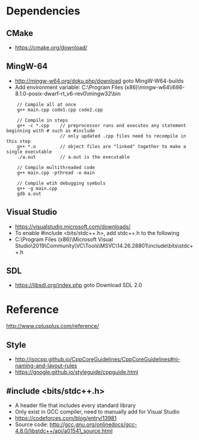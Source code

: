 # Dependencies

## CMake
* https://cmake.org/download/

## MingW-64
* http://mingw-w64.org/doku.php/download goto MingW-W64-builds
* Add environment variable: C:\Program Files (x86)\mingw-w64\i686-8.1.0-posix-dwarf-rt_v6-rev0\mingw32\bin
```
    // Compile all at once
    g++ main.cpp code1.cpp code2.cpp
    
    // Compile in steps
    g++ -c *.cpp    // preprocessor runs and executes any statement beginning with # such as #include
                    // only updated .cpp files need to recompile in this step
    g++ *.o         // object files are "linked" together to make a single executable
    ./a.out         // a.out is the executable

    // Compile multithreaded code
    g++ main.cpp -pthread -o main
    
    // Compile wtih debugging symbols
    g++ -g main.cpp
    gdb a.out
```

## Visual Studio
* https://visualstudio.microsoft.com/downloads/
* To enable #include <bits/stdc++.h>, add stdc++.h to the following
* C:\Program Files (x86)\Microsoft Visual Studio\2019\Community\VC\Tools\MSVC\14.26.28801\include\bits\stdc++.h

## SDL
* https://libsdl.org/index.php goto Download SDL 2.0


# Reference
http://www.cplusplus.com/reference/

## Style
* http://isocpp.github.io/CppCoreGuidelines/CppCoreGuidelines#nl-naming-and-layout-rules
* https://google.github.io/styleguide/cppguide.html

## #include <bits/stdc++.h>
* A header file that includes every standard library
* Only exist in GCC compiler, need to manually add for Visual Studio
* https://codeforces.com/blog/entry/13981
* Source code: http://gcc.gnu.org/onlinedocs/gcc-4.8.0/libstdc++/api/a01541_source.html
